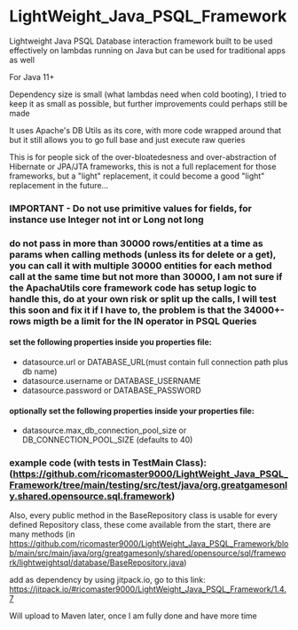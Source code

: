# LightWeight_Java_PSQL_Framework
Lightweight Java PSQL Database interaction framework built to be used effectively on lambdas running on Java but can be used for traditional apps as well

For Java 11+

Dependency size is small (what lambdas need when cold booting), I tried to keep it as small as possible, but further improvements could perhaps still be made

It uses Apache's DB Utils as its core, with more code wrapped around that but it still allows you to go full base and just execute raw queries

This is for people sick of the over-bloatedesness and over-abstraction of Hibernate or JPA/JTA frameworks, this is not a full replacement for those frameworks, but a "light" replacement, it could become a good "light" replacement in the future...

### IMPORTANT - Do not use primitive values for fields, for instance use Integer not int or Long not long
### do not pass in more than 30000 rows/entities at a time as params when calling methods (unless its for delete or a get), you can call it with multiple 30000 entities for each method call at the same time but not more than 30000, I am not sure if the ApachaUtils core framework code has setup logic to handle this, do at your own risk or split up the calls, I will test this soon and fix it if I have to, the problem is that the 34000+- rows migth be a limit for the IN operator in PSQL Queries

#### set the following properties inside you properties file: 
- datasource.url or DATABASE_URL(must contain full connection path plus db name)
- datasource.username or DATABASE_USERNAME
- datasource.password or DATABASE_PASSWORD

#### optionally set the following properties inside your properties file:
- datasource.max_db_connection_pool_size or DB_CONNECTION_POOL_SIZE (defaults to 40)

### example code (with tests in TestMain Class):(https://github.com/ricomaster9000/LightWeight_Java_PSQL_Framework/tree/main/testing/src/test/java/org.greatgamesonly.shared.opensource.sql.framework)

Also, every public method in the BaseRepository class is usable for every defined Repository class, these come available from the start, there are many methods (in  https://github.com/ricomaster9000/LightWeight_Java_PSQL_Framework/blob/main/src/main/java/org/greatgamesonly/shared/opensource/sql/framework/lightweightsql/database/BaseRepository.java)


add as dependency by using jitpack.io, go to this link: https://jitpack.io/#ricomaster9000/LightWeight_Java_PSQL_Framework/1.4.7

Will upload to Maven later, once I am fully done and have more time
